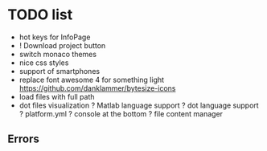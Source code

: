 # TODO list

- hot keys for InfoPage
- ! Download project button
- switch monaco themes
- nice css styles
- support of smartphones
- replace font awesome 4 for something light
    https://github.com/danklammer/bytesize-icons
- load files with full path
- dot files visualization
? Matlab language support
? dot language support
? platform.yml
? console at the bottom
? file content manager

## Errors
